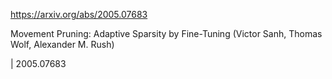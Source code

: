 https://arxiv.org/abs/2005.07683

Movement Pruning: Adaptive Sparsity by Fine-Tuning (Victor Sanh, Thomas Wolf, Alexander M. Rush)

| 2005.07683